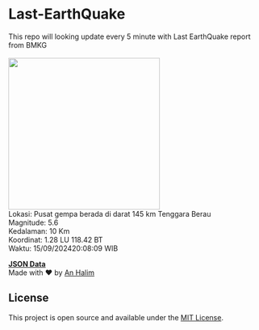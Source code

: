 # Last-EarthQuake
This repo will looking update every 5 minute with Last EarthQuake report from BMKG
<br>
<br>
<img src="https://static.bmkg.go.id/20240915200809.mmi.jpg" width="300"/>
<br>
Lokasi: Pusat gempa berada di darat 145 km Tenggara Berau <br>
Magnitude: 5.6 <br>
Kedalaman: 10 Km <br>
Koordinat: 1.28 LU 118.42 BT <br>
Waktu: 15/09/202420:08:09 WIB <br>

<a href="./data/data.json">**JSON Data**</a>
<br>
Made with ❤️ by <a href="https://github.com/an-halim">An Halim</a>
## License

This project is open source and available under the [MIT License](LICENSE).
